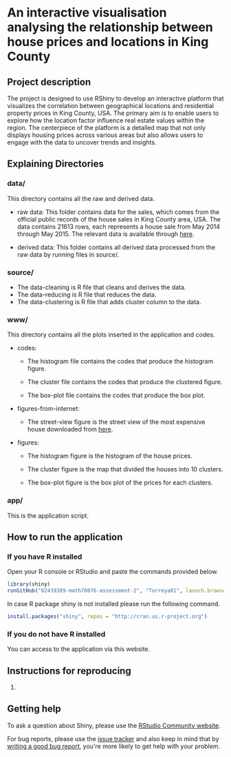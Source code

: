 # An interactive visualisation analysing the relationship between house prices and locations in King County

## Project description

The project is designed to use RShiny to develop an interactive platform that visualizes the correlation between geographical locations and residential property prices in King County, USA. The primary aim is to enable users to explore how the location factor influence real estate values within the region. The centerpiece of the platform is a detailed map that not only displays housing prices across various areas but also allows users to engage with the data to uncover trends and insights.

## Explaining Directories

### data/

This directory contains all the raw and derived data.

-   raw data: This folder contains data for the sales, which comes from the official public records of the house sales in King County area, USA. The data contains 21613 rows, each represents a house sale from May 2014 through May 2015. The relevant data is available through [here](https://www.kaggle.com/harlfoxem/housesalesprediction).

-   derived data: This folder contains all derived data processed from the raw data by running files in source/.

### source/

-   The data-cleaning is R file that cleans and derives the data.
-   The data-reducing is R file that reduces the data.
-   The data-clustering is R file that adds cluster column to the data.

### www/

This directory contains all the plots inserted in the application and codes.

-   codes:

    -   The histogram file contains the codes that produce the histogram figure.

    -   The cluster file contains the codes that produce the clustered figure.

    -   The box-plot file contains the codes that produce the box plot.

-   figures-from-internet:

    -   The street-view figure is the street view of the most expensive house downloaded from [here](https://www.google.com/maps/@47.6299522,-122.3223733,3a,75y,114.42h,91.38t/data=!3m6!1e1!3m4!1sr65xGU9EfLv60UohDKQapQ!2e0!7i16384!8i8192?entry=ttu).

-   figures:

    -   The histogram figure is the histogram of the house prices.

    -   The cluster figure is the map that divided the houses into 10 clusters.

    -   The box-plot figure is the box plot of the prices for each clusters.

### app/

This is the application script.

## How to run the application

### If you have R installed

Open your R console or RStudio and paste the commands provided below.

``` r
library(shiny)
runGitHub("02439389-math70076-assessment-2", "Torreya01", launch.browser = TRUE)
```

In case R package shiny is not installed please run the following command.

``` r
install.packages("shiny", repos = "http://cran.us.r-project.org")
```

### If you do not have R installed

You can access to the application via this website.

## Instructions for reproducing

1.  

## Getting help

To ask a question about Shiny, please use the [RStudio Community website](https://forum.posit.co/new-topic?category=shiny&tags=shiny).

For bug reports, please use the [issue tracker](https://github.com/rstudio/shiny/issues) and also keep in mind that by [writing a good bug report](https://github.com/rstudio/shiny/wiki/Writing-Good-Bug-Reports), you're more likely to get help with your problem.
